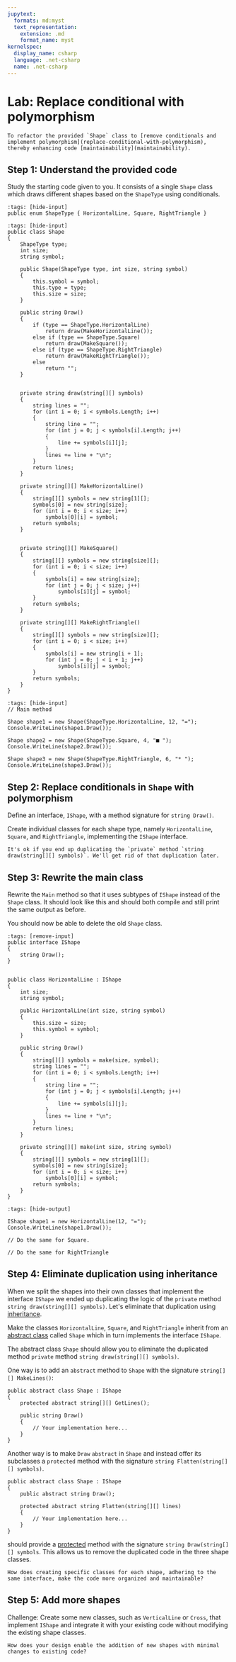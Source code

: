 ```yaml
---
jupytext:
  formats: md:myst
  text_representation:
    extension: .md
    format_name: myst
kernelspec:
  display_name: csharp
  language: .net-csharp
  name: .net-csharp
---
```


# Lab: Replace conditional with polymorphism

```{admonition} Objective
To refactor the provided `Shape` class to [remove conditionals and implement polymorphism](replace-conditional-with-polymorphism), thereby enhancing code [maintainability](maintainability).
```

## Step 1: Understand the provided code

Study the starting code given to you. It consists of a single `Shape` class which draws different shapes based on the `ShapeType` using conditionals.

```{code-cell}
:tags: [hide-input]
public enum ShapeType { HorizontalLine, Square, RightTriangle }
```

```{code-cell}
:tags: [hide-input]
public class Shape
{
    ShapeType type;
    int size;
    string symbol;

    public Shape(ShapeType type, int size, string symbol)
    {
        this.symbol = symbol;
        this.type = type;
        this.size = size;
    }

    public string Draw()
    {
        if (type == ShapeType.HorizontalLine)
            return draw(MakeHorizontalLine());
        else if (type == ShapeType.Square)
            return draw(MakeSquare());
        else if (type == ShapeType.RightTriangle)
            return draw(MakeRightTriangle());
        else
            return "";
    }


    private string draw(string[][] symbols)
    {
        string lines = "";
        for (int i = 0; i < symbols.Length; i++)
        {
            string line = "";
            for (int j = 0; j < symbols[i].Length; j++)
            {
                line += symbols[i][j];
            }
            lines += line + "\n";
        }
        return lines;
    }

    private string[][] MakeHorizontalLine()
    {
        string[][] symbols = new string[1][];
        symbols[0] = new string[size];
        for (int i = 0; i < size; i++)
            symbols[0][i] = symbol;
        return symbols;
    }


    private string[][] MakeSquare()
    {
        string[][] symbols = new string[size][];
        for (int i = 0; i < size; i++)
        {
            symbols[i] = new string[size];
            for (int j = 0; j < size; j++)
                symbols[i][j] = symbol;
        }
        return symbols;
    }

    private string[][] MakeRightTriangle()
    {
        string[][] symbols = new string[size][];
        for (int i = 0; i < size; i++)
        {
            symbols[i] = new string[i + 1];
            for (int j = 0; j < i + 1; j++)
                symbols[i][j] = symbol;
        }
        return symbols;
    }
}
```

```{code-cell}
:tags: [hide-input]
// Main method

Shape shape1 = new Shape(ShapeType.HorizontalLine, 12, "=");
Console.WriteLine(shape1.Draw());

Shape shape2 = new Shape(ShapeType.Square, 4, "■ ");
Console.WriteLine(shape2.Draw());

Shape shape3 = new Shape(ShapeType.RightTriangle, 6, "* ");
Console.WriteLine(shape3.Draw());
```

## Step 2: Replace conditionals in `Shape` with polymorphism

Define an interface, `IShape`, with a method signature for `string Draw()`.

Create individual classes for each shape type, namely `HorizontalLine`, `Square`, and `RightTriangle`, implementing the `IShape` interface.

```{note}
It's ok if you end up duplicating the `private` method `string draw(string[][] symbols)`. We'll get rid of that duplication later.
```

## Step 3: Rewrite the main class

Rewrite the `Main` method so that it uses subtypes of `IShape` instead of the `Shape` class.
It should look like this and should both compile and still print the same output as before.

You should now be able to delete the old `Shape` class.

```{code-cell}
:tags: [remove-input]
public interface IShape
{
    string Draw();
}


public class HorizontalLine : IShape
{
    int size;
    string symbol;

    public HorizontalLine(int size, string symbol)
    {
        this.size = size;
        this.symbol = symbol;
    }

    public string Draw()
    {
        string[][] symbols = make(size, symbol);
        string lines = "";
        for (int i = 0; i < symbols.Length; i++)
        {
            string line = "";
            for (int j = 0; j < symbols[i].Length; j++)
            {
                line += symbols[i][j];
            }
            lines += line + "\n";
        }
        return lines;
    }

    private string[][] make(int size, string symbol)
    {
        string[][] symbols = new string[1][];
        symbols[0] = new string[size];
        for (int i = 0; i < size; i++)
            symbols[0][i] = symbol;
        return symbols;
    }
}
```

```{code-cell}
:tags: [hide-output]

IShape shape1 = new HorizontalLine(12, "=");
Console.WriteLine(shape1.Draw());

// Do the same for Square.

// Do the same for RightTriangle
```

## Step 4: Eliminate duplication using inheritance

When we split the shapes into their own classes that implement the interface `IShape` we ended up duplicating the logic of the `private` method `string draw(string[][] symbols)`.
Let's eliminate that duplication using [inheritance](inheritance).

Make the classes `HorizontalLine`, `Square`, and `RightTriangle` inherit from an [abstract class](abstract-classes) called `Shape` which in turn implements the interface `IShape`.

The abstract class `Shape` should allow you to eliminate the duplicated method  `private` method `string draw(string[][] symbols)`.

One way is to add an `abstract` method to `Shape` with the signature `string[][] MakeLines()`:

```{code-cell}
public abstract class Shape : IShape
{
    protected abstract string[][] GetLines();

    public string Draw()
    {
        // Your implementation here...
    }
}
```

Another way is to make `Draw` `abstract` in `Shape` and instead offer its subclasses a `protected` method with the signature `string Flatten(string[][] symbols)`.

```{code-cell}
public abstract class Shape : IShape
{
    public abstract string Draw();

    protected abstract string Flatten(string[][] lines)
    {
        // Your implementation here...
    }
}
```

should provide a [protected](protected) method with the signature `string Draw(string[][] symbols`. This allows us to remove the duplicated code in the three shape classes.

```{admonition} 🤔 Reflection
How does creating specific classes for each shape, adhering to the same interface, make the code more organized and maintainable?
```

## Step 5: Add more shapes

Challenge: Create some new classes, such as `VerticalLine` or `Cross`, that implement `IShape` and integrate it with your existing code without modifying the existing shape classes.

```{admonition} 🤔 Reflection
How does your design enable the addition of new shapes with minimal changes to existing code?
```

